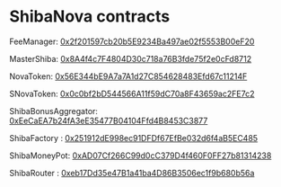 # ShibaNova contracts 


FeeManager: [0x2f201597cb20b5E9234Ba497ae02f5553B00eF20 ](https://bscscan.com/address/0x2f201597cb20b5E9234Ba497ae02f5553B00eF20#contracts)

MasterShiba: [0x8A4f4c7F4804D30c718a76B3fde75f2e0cFd8712](https://bscscan.com/address/0x8A4f4c7F4804D30c718a76B3fde75f2e0cFd8712#code)

NovaToken: [0x56E344bE9A7a7A1d27C854628483Efd67c11214F ](https://bscscan.com/address/0x56E344bE9A7a7A1d27C854628483Efd67c11214F#contracts)

SNovaToken: [0x0c0bf2bD544566A11f59dC70a8F43659ac2FE7c2 ](https://bscscan.com/address/0x0c0bf2bD544566A11f59dC70a8F43659ac2FE7c2#contracts)

ShibaBonusAggregator: [0xEeCaEA7b24fA3eE35477B04104Ffd4B8453C3877 ](https://bscscan.com/address/0xEeCaEA7b24fA3eE35477B04104Ffd4B8453C3877#contracts3)

ShibaFactory : [0x251912dE998ec91DFDf67EfBe032d6f4aB5EC485 ](https://bscscan.com/address/0x251912dE998ec91DFDf67EfBe032d6f4aB5EC485#contracts)

ShibaMoneyPot: [0xAD07Cf266C99d0cC379D4f460F0FF27b81314238 ](https://bscscan.com/address/0xAD07Cf266C99d0cC379D4f460F0FF27b81314238#contracts)

ShibaRouter : [0xeb17Dd35e47B1a41ba4D86B3506ec1f9b680b56a ](https://bscscan.com/address/0xeb17Dd35e47B1a41ba4D86B3506ec1f9b680b56a#contracts)
